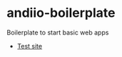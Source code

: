 andiio-boilerplate
==================

Boilerplate to start basic web apps

* [Test site]

	[Test site]: http://andi.io/bolierplate/
